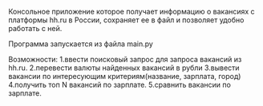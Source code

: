 Консольное приложение которое получает информацию о вакансиях с платформы hh.ru в России,
сохраняет ее в файл и позволяет удобно работать с ней.

Программа запускается из файла main.py

Возможности:
1.ввести поисковый запрос для запроса вакансий из hh.ru.
2.перевести валюты найденных вакансий в рубли
3.вывести вакансии по интересующим критериям(название, зарплата, город)
4.получить топ N вакансий по зарплате.
5.сравнить вакансии по зарплате.